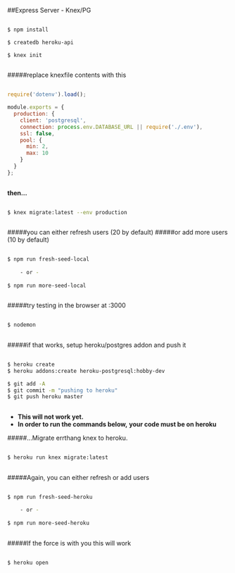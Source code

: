 ##Express Server - Knex/PG 
```bash
  
$ npm install

$ createdb heroku-api

$ knex init
  
```

#####replace knexfile contents with this
```js
  
require('dotenv').load();

module.exports = {
  production: {
    client: 'postgresql',
    connection: process.env.DATABASE_URL || require('./.env'),
    ssl: false,
    pool: {
      min: 2,
      max: 10
    }
  }
};
  
```

__then...__
```bash
  
$ knex migrate:latest --env production
  
```

#####you can either refresh users (20 by default)
#####or add more users (10 by default)
```bash
  
$ npm run fresh-seed-local
  
    - or -
  
$ npm run more-seed-local
  
```

#####try testing in the browser at :3000
```bash
  
$ nodemon
  
```


#####if that works, setup heroku/postgres addon and push it
```bash
  
$ heroku create
$ heroku addons:create heroku-postgresql:hobby-dev

$ git add -A
$ git commit -m "pushing to heroku"
$ git push heroku master
  
```
* __This will not work yet.__ 
* __In order to run the commands below,__ 
__your code must be on heroku__

#####...Migrate errthang knex to heroku.
```bash
  
$ heroku run knex migrate:latest
  
```

#####Again, you can either refresh or add users
```bash
  
$ npm run fresh-seed-heroku 
  
    - or -
  
$ npm run more-seed-heroku  
  
```

#####If the force is with you this will work
```bash
  
$ heroku open
  
```